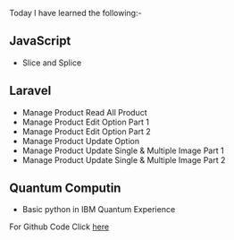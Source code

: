 Today I have learned the following:-

## JavaScript 
- Slice and Splice

## Laravel
- Manage Product Read All Product
- Manage Product Edit Option Part 1
- Manage Product Edit Option Part 2
- Manage Product Update Option
- Manage Product Update Single & Multiple Image Part 1
- Manage Product Update Single & Multiple Image Part 2

## Quantum Computin
- Basic python in IBM Quantum Experience

 For Github Code Click [here]()